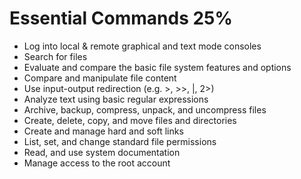 # Essential Commands 25%
* Log into local & remote graphical and text mode consoles
* Search for files
* Evaluate and compare the basic file system features and options
* Compare and manipulate file content
* Use input-output redirection (e.g. >, >>, |, 2>)
* Analyze text using basic regular expressions
* Archive, backup, compress, unpack, and uncompress files
* Create, delete, copy, and move files and directories
* Create and manage hard and soft links
* List, set, and change standard file permissions
* Read, and use system documentation
* Manage access to the root account
